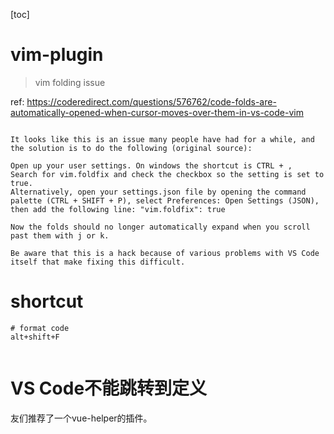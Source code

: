 [toc]

# vim-plugin

> vim folding issue

ref: https://coderedirect.com/questions/576762/code-folds-are-automatically-opened-when-cursor-moves-over-them-in-vs-code-vim

```text

It looks like this is an issue many people have had for a while, and the solution is to do the following (original source):

Open up your user settings. On windows the shortcut is CTRL + ,
Search for vim.foldfix and check the checkbox so the setting is set to true.
Alternatively, open your settings.json file by opening the command palette (CTRL + SHIFT + P), select Preferences: Open Settings (JSON), then add the following line: "vim.foldfix": true

Now the folds should no longer automatically expand when you scroll past them with j or k.

Be aware that this is a hack because of various problems with VS Code itself that make fixing this difficult.

```





# shortcut

```shell
# format code
alt+shift+F


```





# VS Code不能跳转到定义

友们推荐了一个vue-helper的插件。
